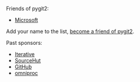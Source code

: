 Friends of pygit2:

- [Microsoft](https://github.com/microsoft)

Add your name to the list,
[become a friend of pygit2](https://github.com/sponsors/jdavid).

Past sponsors:

- [Iterative](https://iterative.ai/)
- [SourceHut](https://sourcehut.org)
- [GitHub](https://github.com/github)
- [omniproc](https://github.com/omniproc)
